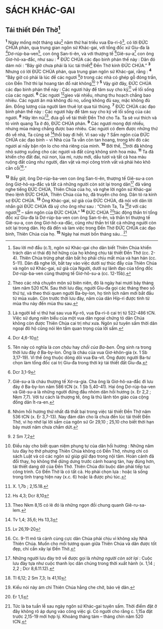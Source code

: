 # SÁCH KHÁC-GAI
## Tái thiết Đền Thờ[^1]
<sup><b>1</b></sup> Ngày mồng một tháng sáu[^2] năm thứ hai triều vua Đa-ri-ô[^3], có lời ĐỨC CHÚA phán, qua trung gian ngôn sứ Khác-gai, với tổng đốc xứ Giu-đa là [^1*]Dơ-rúp-ba-ven[^4], con ông San-ti-ên, và với thượng tế [^2*]Giê-su-a[^5] con ông Giơ-hô-xa-đắc, như sau : <sup><b>2</b></sup> ĐỨC CHÚA các đạo binh phán thế này : Dân đó dám nói : “Bây giờ chưa phải là lúc tái thiết[^6] Đền Thờ kính ĐỨC CHÚA.” <sup><b>3</b></sup> Nhưng có lời ĐỨC CHÚA phán, qua trung gian ngôn sứ Khác-gai, rằng : <sup><b>4</b></sup> “Bây giờ có phải là lúc để các ngươi [^3*]ở trong các nhà có ghép gỗ đóng trần, còn Đền Thờ thì lại hoang tàn đổ nát không[^7] ? <sup><b>5</b></sup> Vậy giờ đây, ĐỨC CHÚA các đạo binh phán thế này : Các ngươi hãy để tâm suy cho kỹ[^8] về lối sống của các ngươi. <sup><b>6</b></sup> Các ngươi [^4*]gieo vãi nhiều, nhưng thu hoạch chẳng bao nhiêu. Các ngươi ăn mà không đủ no, uống không đủ say, mặc không đủ ấm. Đồng lương của người làm thuê lọt qua túi thủng. <sup><b>7</b></sup> ĐỨC CHÚA các đạo binh phán thế này : Các ngươi hãy để tâm suy cho kỹ về lối sống của các ngươi. <sup><b>8</b></sup> Hãy lên núi[^9], đưa gỗ về tái thiết Đền Thờ cho Ta. Ta sẽ vui thích và tỏ vinh quang Ta ở đó, ĐỨC CHÚA phán. <sup><b>9</b></sup> Các ngươi mong đợi nhiều, nhưng mùa màng chẳng được bao nhiêu. Các ngươi có đem được những thứ đó về nhà, Ta cũng sẽ [^5*]thổi bay đi hết. Vì sao vậy ? Sấm ngôn của ĐỨC CHÚA các đạo binh – vì Nhà của Ta vẫn còn tan hoang, trong khi đó các ngươi ai nấy bận rộn lo cho nhà riêng của mình. <sup><b>10</b></sup> Bởi thế, [^6*]trời đã không nhỏ sương xuống cho các ngươi và đất cũng không sinh hoa màu. <sup><b>11</b></sup> Ta đã khiến cho đất đai, núi non, lúa mì, rượu mới, dầu tươi và tất cả hoa màu ruộng đất cũng như người, đàn vật và mọi công trình vất vả phải héo khô cằn cỗi[^10].”

<sup><b>12</b></sup> Bấy giờ, ông Dơ-rúp-ba-ven con ông San-ti-ên, thượng tế Giê-su-a con ông Giơ-hô-xa-đắc và tất cả những người còn sót lại trong dân[^11] đã vâng nghe tiếng ĐỨC CHÚA, Thiên Chúa của họ, và nghe lời ngôn sứ Khác-gai theo lệnh ĐỨC CHÚA, Thiên Chúa của họ, đã truyền cho ông. Dân tỏ ra kính sợ ĐỨC CHÚA. <sup><b>13</b></sup> Ông Khác-gai, sứ giả của ĐỨC CHÚA, đã nói với dân lời nhắn gửi ĐỨC CHÚA đã uỷ cho ông như sau : “Chính Ta, Ta [^7*]ở với các ngươi[^12] – sấm ngôn của ĐỨC CHÚA.” <sup><b>14</b></sup> ĐỨC CHÚA [^8*]tác động thần trí tổng đốc xứ Giu-đa là Dơ-rúp-ba-ven con ông San-ti-ên, và thần trí thượng tế Giê-su-a, con ông Giơ-hô-xa-đắc, cũng như thần trí tất cả những người còn sót lại trong dân. Họ đã đến và làm việc trong Đền Thờ ĐỨC CHÚA các đạo binh, Thiên Chúa của họ. <sup><b>15</b></sup> Ngày hai mươi bốn tháng sáu...[^13]

[^1]: Sau lời mở đầu (c.1), ngôn sứ Khác-gai cho dân biết Thiên Chúa khiển trách dân vì thái độ hờ hững của họ không chịu tái thiết Đền Thờ (cc. 2-4). Thiên Chúa trừng phạt dân bắt họ phải chịu mất mùa và hạn hán (cc. 5-11). Dân đã nghe lời, bắt tay vào việc dưới sự thúc đẩy của Thiên Chúa và ngôn sứ Khác-gai, sứ giả của Người, dưới sự lãnh đạo của tổng đốc Dơ-rúp-ba-ven cùng thượng tế Giơ-hô-su-a (cc. 12-15b).
[^2]: Theo các nhà chuyên môn sử biên niên, đó là ngày hai mươi bảy tháng tám năm 520 tCN. Sau thời lưu đày, người Giu-đa gọi các tháng theo số thứ tự, và theo thói quen người Ba-by-lon, họ tính lịch năm mới bắt đầu từ mùa xuân. Còn trước thời lưu đày, năm của dân Híp-ri được tính từ mùa thu này đến mùa thu sau.
[^3]: Là người kế vị thứ hai sau vua Ky-rô, vua Đa-ri-ô cai trị từ 522-486 tCN. Việc sử dụng niên biểu của một vua dân ngoại chứng tỏ dân Chúa không còn được Thiên Chúa cai trị như xưa. Ngôn sứ tuyên sấm thời dân ngoại đô hộ cũng nói lên tầm quan trọng của lời sấm.
[^4]: Tên này có nghĩa là <i>con cháu</i> hay <i>chồi của Ba-ben</i>. Ông sinh ra trong thời lưu đày ở Ba-by-lon. Ông là cháu của vua Giơ-khôn-gia (x. 1 Sb 3,17-19). Vì thế ông thuộc dòng dõi vua Đa-vít. Ông được người Ba-tư chọn làm tổng đốc cai trị Giu-đa trong thời kỳ tái thiết đất Giu-đa.
[^5]: Giê-su-a là cháu thượng tế Xơ-ra-gia. Cha ông là Giơ-hô-xa-đắc đi lưu đày ở Ba-by-lon năm 586 tCN (x. 1 Sb 5,40-41). Hai ông Dơ-rúp-ba-ven và Giê-su-a là những người đứng đầu nhóm dân hồi hương (x. Er 2,2 ; Nkm 7,7). Với tư cách là thượng tế, ông là thủ lãnh tôn giáo của cộng đồng dân Ít-ra-en.
[^6]: Nhóm hồi hương thứ nhất đã thất bại trong việc tái thiết Đền Thờ năm 536 tCN (x. Er 3,7-13). Nay đám dân cho là chưa đến lúc tái thiết Đền Thờ, vì họ nhớ lại lời sấm của ngôn sứ Gr 29,10 ; 25,10 cho biết thời hạn bảy mươi năm chưa chấm dứt.
[^7]: Điều này cho biết quan niệm phụng tự của dân hồi hương : Những năm lưu đày họ thờ phượng Thiên Chúa không có Đền Thờ, nhưng chỉ có sách Luật và có các ngôn sứ giúp giữ đạo trong nội tâm. Hoàn cảnh đã đổi thay, họ không thể dửng dưng trước cảnh hoang tàn, hay đúng hơn, tái thiết dang dở của Đền Thờ. Thiên Chúa đòi buộc dân phải tiếp tục công trình. Có Đền Thờ là có tất cả. Họ phải chọn lựa : hoặc là sống trong tình trạng hiện nay (x.c. 6) hoặc là được phú túc.
[^8]: X. 1,7b ; 2,15.18.
[^9]: Theo Nkm 8,15 có lẽ đó là những ngọn đồi chung quanh Giê-ru-sa-lem.
[^10]: Cc. 9-11 mô tả cảnh cùng cực dân Chúa phải chịu vì không xây Nhà Thiên Chúa. Muốn cho mối tương quan giữa Thiên Chúa và dân được tốt đẹp, chỉ cần xây lại Đền Thờ.
[^11]: Những người lưu đày trở về được gọi là <i>những người còn sót lại</i> : Cuộc lưu đày tựa như cuộc thanh lọc dân chúng trong thời xuất hành (x. 1,14 ; 2,2 ; Dcr 8,6.11.12).
[^12]: Kiểu nói này ám chỉ Thiên Chúa hằng che chở, bảo vệ dân.
[^13]: Tức là ba tuần lễ sau ngày ngôn sứ Khác-gai tuyên sấm. Thời điểm đặt ở đây không rõ áp dụng vào công việc gì. Có người cho rằng c. 1,15a đặt trước 2,15-19 mới hợp lý. Khoảng tháng tám – tháng chín năm 520 tCN.
[^1*]: Dcr 4,6-10
[^2*]: Dcr 3,1-9
[^3*]: 2 Sm 7,2
[^4*]: Hs 4,3; Dcr 8,10
[^5*]: Tv 1,4; 35,6; Hs 13,3
[^6*]: Lv 26,19-20
[^7*]: Tl 6,12; 2 Sm 7,3; Is 41,10
[^8*]: Er 1,5
